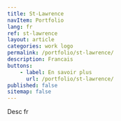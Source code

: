 ```yaml
---
title: St-Lawrence
navItem: Portfolio
lang: fr
ref: st-lawrence
layout: article
categories: work logo
permalink: /portfolio/st-lawrence/
description: Francais
buttons:
    - label: En savoir plus
      url: /portfolio/st-lawrence/
published: false
sitemap: false
---
```


Desc fr
